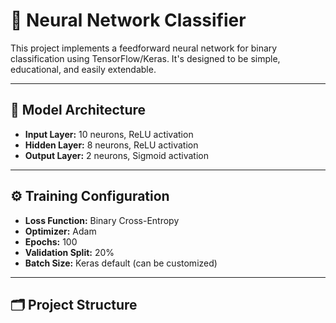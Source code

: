 # 🧠 Neural Network Classifier

This project implements a feedforward neural network for binary classification using TensorFlow/Keras. It's designed to be simple, educational, and easily extendable.

---

## 📐 Model Architecture

- **Input Layer:** 10 neurons, ReLU activation  
- **Hidden Layer:** 8 neurons, ReLU activation  
- **Output Layer:** 2 neurons, Sigmoid activation

---

## ⚙️ Training Configuration

- **Loss Function:** Binary Cross-Entropy  
- **Optimizer:** Adam  
- **Epochs:** 100  
- **Validation Split:** 20%  
- **Batch Size:** Keras default (can be customized)

---

## 🗂️ Project Structure

